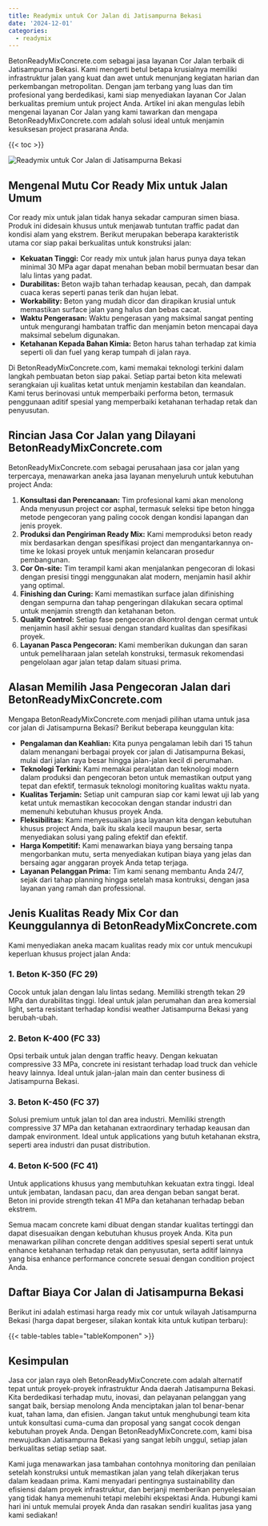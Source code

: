 ```yaml
---
title: Readymix untuk Cor Jalan di Jatisampurna Bekasi
date: '2024-12-01'
categories:
  - readymix
---
```


BetonReadyMixConcrete.com sebagai jasa layanan Cor Jalan terbaik di Jatisampurna Bekasi. Kami mengerti betul betapa krusialnya memiliki infrastruktur jalan yang kuat dan awet untuk menunjang kegiatan harian dan perkembangan metropolitan. Dengan jam terbang yang luas dan tim profesional yang berdedikasi, kami siap menyediakan layanan Cor Jalan berkualitas premium untuk project Anda. Artikel ini akan mengulas lebih mengenai layanan Cor Jalan yang kami tawarkan dan mengapa BetonReadyMixConcrete.com adalah solusi ideal untuk menjamin kesuksesan project prasarana Anda.

{{< toc >}}

![Readymix untuk Cor Jalan di Jatisampurna Bekasi](https://betoncor8.github.io/cor/harga-beton-readymix-concrete%20(29).png)

## Mengenal Mutu Cor Ready Mix untuk Jalan Umum

Cor ready mix untuk jalan tidak hanya sekadar campuran simen biasa. Produk ini didesain khusus untuk menjawab tuntutan traffic padat dan kondisi alam yang ekstrem. Berikut merupakan beberapa karakteristik utama cor siap pakai berkualitas untuk konstruksi jalan:

- **Kekuatan Tinggi:** Cor ready mix untuk jalan harus punya daya tekan minimal 30 MPa agar dapat menahan beban mobil bermuatan besar dan lalu lintas yang padat.
- **Durabilitas:** Beton wajib tahan terhadap keausan, pecah, dan dampak cuaca keras seperti panas terik dan hujan lebat.
- **Workability:** Beton yang mudah dicor dan dirapikan krusial untuk memastikan surface jalan yang halus dan bebas cacat.
- **Waktu Pengerasan:** Waktu pengerasan yang maksimal sangat penting untuk mengurangi hambatan traffic dan menjamin beton mencapai daya maksimal sebelum digunakan.
- **Ketahanan Kepada Bahan Kimia:** Beton harus tahan terhadap zat kimia seperti oli dan fuel yang kerap tumpah di jalan raya.

Di BetonReadyMixConcrete.com, kami memakai teknologi terkini dalam langkah pembuatan beton siap pakai. Setiap partai beton kita melewati serangkaian uji kualitas ketat untuk menjamin kestabilan dan keandalan. Kami terus berinovasi untuk memperbaiki performa beton, termasuk penggunaan aditif spesial yang memperbaiki ketahanan terhadap retak dan penyusutan.

## Rincian Jasa Cor Jalan yang Dilayani BetonReadyMixConcrete.com

BetonReadyMixConcrete.com sebagai perusahaan jasa cor jalan yang terpercaya, menawarkan aneka jasa layanan menyeluruh untuk kebutuhan project Anda:

1. **Konsultasi dan Perencanaan:** Tim profesional kami akan menolong Anda menyusun project cor asphal, termasuk seleksi tipe beton hingga metode pengecoran yang paling cocok dengan kondisi lapangan dan jenis proyek.
2. **Produksi dan Pengiriman Ready Mix:** Kami memproduksi beton ready mix berdasarkan dengan spesifikasi project dan mengantarkannya on-time ke lokasi proyek untuk menjamin kelancaran prosedur pembangunan.
3. **Cor On-site:** Tim terampil kami akan menjalankan pengecoran di lokasi dengan presisi tinggi menggunakan alat modern, menjamin hasil akhir yang optimal.
4. **Finishing dan Curing:** Kami memastikan surface jalan difinishing dengan sempurna dan tahap pengeringan dilakukan secara optimal untuk menjamin strength dan ketahanan beton.
5. **Quality Control:** Setiap fase pengecoran dikontrol dengan cermat untuk menjamin hasil akhir sesuai dengan standard kualitas dan spesifikasi proyek.
6. **Layanan Pasca Pengecoran:** Kami memberikan dukungan dan saran untuk pemeliharaan jalan setelah konstruksi, termasuk rekomendasi pengelolaan agar jalan tetap dalam situasi prima.

## Alasan Memilih Jasa Pengecoran Jalan dari BetonReadyMixConcrete.com

Mengapa BetonReadyMixConcrete.com menjadi pilihan utama untuk jasa cor jalan di Jatisampurna Bekasi? Berikut beberapa keunggulan kita:

- **Pengalaman dan Keahlian:** Kita punya pengalaman lebih dari 15 tahun dalam menangani berbagai proyek cor jalan di Jatisampurna Bekasi, mulai dari jalan raya besar hingga jalan-jalan kecil di perumahan.
- **Teknologi Terkini:** Kami memakai peralatan dan teknologi modern dalam produksi dan pengecoran beton untuk memastikan output yang tepat dan efektif, termasuk teknologi monitoring kualitas waktu nyata.
- **Kualitas Terjamin:** Setiap unit campuran siap cor kami lewat uji lab yang ketat untuk memastikan kecocokan dengan standar industri dan memenuhi kebutuhan khusus proyek Anda.
- **Fleksibilitas:** Kami menyesuaikan jasa layanan kita dengan kebutuhan khusus project Anda, baik itu skala kecil maupun besar, serta menyediakan solusi yang paling efektif dan efektif.
- **Harga Kompetitif:** Kami menawarkan biaya yang bersaing tanpa mengorbankan mutu, serta menyediakan kutipan biaya yang jelas dan bersaing agar anggaran proyek Anda tetap terjaga.
- **Layanan Pelanggan Prima:** Tim kami senang membantu Anda 24/7, sejak dari tahap planning hingga setelah masa kontruksi, dengan jasa layanan yang ramah dan professional.

## Jenis Kualitas Ready Mix Cor dan Keunggulannya di BetonReadyMixConcrete.com

Kami menyediakan aneka macam kualitas ready mix cor untuk mencukupi keperluan khusus project jalan Anda:

### 1\. Beton K-350 (FC 29)

Cocok untuk jalan dengan lalu lintas sedang. Memiliki strength tekan 29 MPa dan durabilitas tinggi. Ideal untuk jalan perumahan dan area komersial light, serta resistant terhadap kondisi weather Jatisampurna Bekasi yang berubah-ubah.

### 2\. Beton K-400 (FC 33)

Opsi terbaik untuk jalan dengan traffic heavy. Dengan kekuatan compressive 33 MPa, concrete ini resistant terhadap load truck dan vehicle heavy lainnya. Ideal untuk jalan-jalan main dan center business di Jatisampurna Bekasi.

### 3\. Beton K-450 (FC 37)

Solusi premium untuk jalan tol dan area industri. Memiliki strength compressive 37 MPa dan ketahanan extraordinary terhadap keausan dan dampak environment. Ideal untuk applications yang butuh ketahanan ekstra, seperti area industri dan pusat distribution.

### 4\. Beton K-500 (FC 41)

Untuk applications khusus yang membutuhkan kekuatan extra tinggi. Ideal untuk jembatan, landasan pacu, dan area dengan beban sangat berat. Beton ini provide strength tekan 41 MPa dan ketahanan terhadap beban ekstrem.

Semua macam concrete kami dibuat dengan standar kualitas tertinggi dan dapat disesuaikan dengan kebutuhan khusus proyek Anda. Kita pun menawarkan pilihan concrete dengan additives spesial seperti serat untuk enhance ketahanan terhadap retak dan penyusutan, serta aditif lainnya yang bisa enhance performance concrete sesuai dengan condition project Anda.

## Daftar Biaya Cor Jalan di Jatisampurna Bekasi

Berikut ini adalah estimasi harga ready mix cor untuk wilayah Jatisampurna Bekasi (harga dapat bergeser, silakan kontak kita untuk kutipan terbaru):

{{< table-tables table="tableKomponen" >}}

## Kesimpulan

Jasa cor jalan raya oleh BetonReadyMixConcrete.com adalah alternatif tepat untuk proyek-proyek infrastruktur Anda daerah Jatisampurna Bekasi. Kita berdedikasi terhadap mutu, inovasi, dan pelayanan pelanggan yang sangat baik, bersiap menolong Anda menciptakan jalan tol benar-benar kuat, tahan lama, dan efisien. Jangan takut untuk menghubungi team kita untuk konsultasi cuma-cuma dan proposal yang sangat cocok dengan kebutuhan proyek Anda. Dengan BetonReadyMixConcrete.com, kami bisa mewujudkan Jatisampurna Bekasi yang sangat lebih unggul, setiap jalan berkualitas setiap setiap saat.

Kami juga menawarkan jasa tambahan contohnya monitoring dan penilaian setelah konstruksi untuk memastikan jalan yang telah dikerjakan terus dalam keadaan prima. Kami menyadari pentingnya sustainability dan efisiensi dalam proyek infrastruktur, dan berjanji memberikan penyelesaian yang tidak hanya memenuhi tetapi melebihi ekspektasi Anda. Hubungi kami hari ini untuk memulai proyek Anda dan rasakan sendiri kualitas jasa yang kami sediakan!
